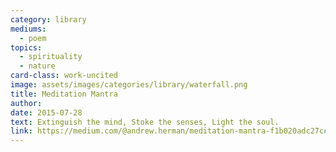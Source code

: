 ```yaml
---
category: library
mediums:
  - poem
topics:
  - spirituality
  - nature
card-class: work-uncited
image: assets/images/categories/library/waterfall.png
title: Meditation Mantra
author:
date: 2015-07-28
text: Extinguish the mind, Stoke the senses, Light the soul.
link: https://medium.com/@andrew.herman/meditation-mantra-f1b020adc27c#.r4tty0fxm
---
```

